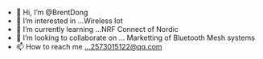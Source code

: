 - 👋 Hi, I’m @BrentDong
- 👀 I’m interested in ...Wireless Iot 
- 🌱 I’m currently learning ...NRF Connect of Nordic
- 💞️ I’m looking to collaborate on ... Marketting of Bluetooth Mesh systems
- 📫 How to reach me ...2573015122@qq.com

<!---
BrentDong/BrentDong is a ✨ special ✨ repository because its `README.md` (this file) appears on your GitHub profile.
You can click the Preview link to take a look at your changes.
--->
